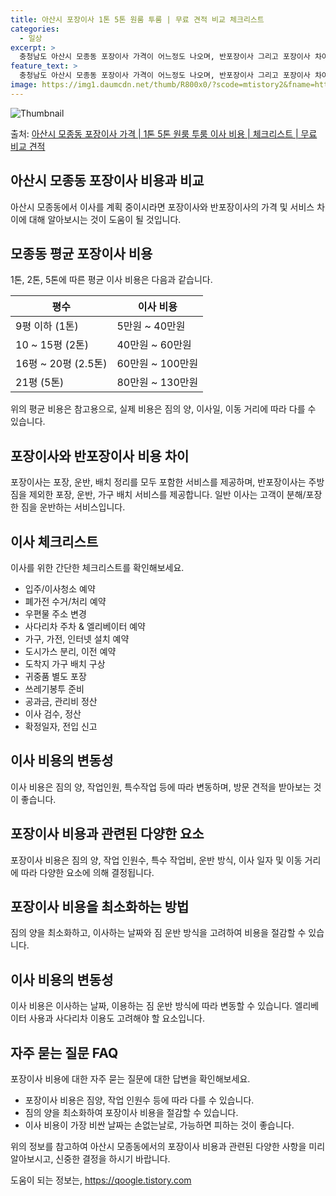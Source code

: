 ```yaml
---
title: 아산시 포장이사 1톤 5톤 원룸 투룸 | 무료 견적 비교 체크리스트
categories:
  - 일상
excerpt: >
  충청남도 아산시 모종동 포장이사 가격이 어느정도 나오며, 반포장이사 그리고 포장이사 차이점을 알아보겠습니다. 1톤 2톤 5톤 원룸 투룸 경우 이사 비용은 어느정도 되며, 어디서 무료 비교 견적을 받아 보실 수 있는지 간단한 이사 체크리스트와 함께 알아보겠습니다.아산시 모종동 포장이사 가격 무료 살펴보기 👈 클릭아산시 모종동 포장이사 평균 이사 비용평수아산시 모종동 평균 이사 비용원룸 이사9평 이하 (1톤)5만원 ~ 40만원투룸 이사10 ~ 15평 (2톤)40만원 ~ 60만원투룸/쓰리룸 이사16평 ~ 20평 (2.5톤)60만원 ~ 100만원쓰리룸 이사21평 (5톤) ~80만원 ~ 130만원우리집 무료 이사견적 받기 👈 클릭아산시 모종동 포장, 반포장, 일반이사 비용 및 서비스 차이포장이사: 포장, 운반..
feature_text: >
  충청남도 아산시 모종동 포장이사 가격이 어느정도 나오며, 반포장이사 그리고 포장이사 차이점을 알아보겠습니다. 1톤 2톤 5톤 원룸 투룸 경우 이사 비용은 어느정도 되며, 어디서 무료 비교 견적을 받아 보실 수 있는지 간단한 이사 체크리스트와 함께 알아보겠습니다.아산시 모종동 포장이사 가격 무료 살펴보기 👈 클릭아산시 모종동 포장이사 평균 이사 비용평수아산시 모종동 평균 이사 비용원룸 이사9평 이하 (1톤)5만원 ~ 40만원투룸 이사10 ~ 15평 (2톤)40만원 ~ 60만원투룸/쓰리룸 이사16평 ~ 20평 (2.5톤)60만원 ~ 100만원쓰리룸 이사21평 (5톤) ~80만원 ~ 130만원우리집 무료 이사견적 받기 👈 클릭아산시 모종동 포장, 반포장, 일반이사 비용 및 서비스 차이포장이사: 포장, 운반..
image: https://img1.daumcdn.net/thumb/R800x0/?scode=mtistory2&fname=https%3A%2F%2Fblog.kakaocdn.net%2Fdn%2FcRCR79%2FbtsHbnT8xcR%2F6RxFEba4AkCBHXKpvHnrqK%2Fimg.webp
---
```


![Thumbnail](https://img1.daumcdn.net/thumb/R800x0/?scode=mtistory2&fname=https%3A%2F%2Fblog.kakaocdn.net%2Fdn%2FcRCR79%2FbtsHbnT8xcR%2F6RxFEba4AkCBHXKpvHnrqK%2Fimg.webp)

<p>출처: <a href="https://qoogle.tistory.com/8857" rel="dofollow">아산시 모종동 포장이사 가격 | 1톤 5톤 원룸 투룸 이사 비용 | 체크리스트 | 무료 비교 견적</a> </p>

## 아산시 모종동 포장이사 비용과 비교

아산시 모종동에서 이사를 계획 중이시라면 포장이사와 반포장이사의 가격 및 서비스 차이에 대해 알아보시는 것이 도움이 될 것입니다.

## 모종동 평균 포장이사 비용

1톤, 2톤, 5톤에 따른 평균 이사 비용은 다음과 같습니다.

평수 | 이사 비용  
---|---  
9평 이하 (1톤) | 5만원 ~ 40만원  
10 ~ 15평 (2톤) | 40만원 ~ 60만원  
16평 ~ 20평 (2.5톤) | 60만원 ~ 100만원  
21평 (5톤) | 80만원 ~ 130만원  
  
위의 평균 비용은 참고용으로, 실제 비용은 짐의 양, 이사일, 이동 거리에 따라 다를 수 있습니다.

## 포장이사와 반포장이사 비용 차이

포장이사는 포장, 운반, 배치 정리를 모두 포함한 서비스를 제공하며, 반포장이사는 주방 짐을 제외한 포장, 운반, 가구 배치 서비스를
제공합니다. 일반 이사는 고객이 분해/포장한 짐을 운반하는 서비스입니다.

## 이사 체크리스트

이사를 위한 간단한 체크리스트를 확인해보세요.

  * 입주/이사청소 예약
  * 폐가전 수거/처리 예약
  * 우편물 주소 변경
  * 사다리차 주차 & 엘리베이터 예약
  * 가구, 가전, 인터넷 설치 예약
  * 도시가스 분리, 이전 예약
  * 도착지 가구 배치 구상
  * 귀중품 별도 포장
  * 쓰레기봉투 준비
  * 공과금, 관리비 정산
  * 이사 검수, 정산
  * 확정일자, 전입 신고

## 이사 비용의 변동성

이사 비용은 짐의 양, 작업인원, 특수작업 등에 따라 변동하며, 방문 견적을 받아보는 것이 좋습니다.

## 포장이사 비용과 관련된 다양한 요소

포장이사 비용은 짐의 양, 작업 인원수, 특수 작업비, 운반 방식, 이사 일자 및 이동 거리에 따라 다양한 요소에 의해 결정됩니다.

## 포장이사 비용을 최소화하는 방법

짐의 양을 최소화하고, 이사하는 날짜와 짐 운반 방식을 고려하여 비용을 절감할 수 있습니다.

## 이사 비용의 변동성

이사 비용은 이사하는 날짜, 이용하는 짐 운반 방식에 따라 변동할 수 있습니다. 엘리베이터 사용과 사다리차 이용도 고려해야 할 요소입니다.

## 자주 묻는 질문 FAQ

포장이사 비용에 대한 자주 묻는 질문에 대한 답변을 확인해보세요.

  * 포장이사 비용은 짐양, 작업 인원수 등에 따라 다를 수 있습니다.
  * 짐의 양을 최소화하여 포장이사 비용을 절감할 수 있습니다.
  * 이사 비용이 가장 비싼 날짜는 손없는날로, 가능하면 피하는 것이 좋습니다.

위의 정보를 참고하여 아산시 모종동에서의 포장이사 비용과 관련된 다양한 사항을 미리 알아보시고, 신중한 결정을 하시기 바랍니다.

 

도움이 되는 정보는, <a href="https://qoogle.tistory.com" rel="dofollow">https://qoogle.tistory.com</a>


